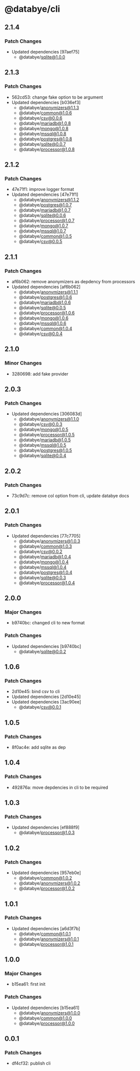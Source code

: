 # @databye/cli

## 2.1.4

### Patch Changes

- Updated dependencies [97aef75]
  - @databye/sqlite@1.0.0

## 2.1.3

### Patch Changes

- 562cd53: change fake option to be argument
- Updated dependencies [b036ef3]
  - @databye/anonymizers@1.1.3
  - @databye/common@1.0.6
  - @databye/csv@0.0.6
  - @databye/mariadb@1.0.8
  - @databye/mongo@1.0.8
  - @databye/mssql@1.0.8
  - @databye/postgres@1.0.8
  - @databye/sqlite@0.0.7
  - @databye/processor@1.0.8

## 2.1.2

### Patch Changes

- 47e71f1: improve logger format
- Updated dependencies [47e71f1]
  - @databye/anonymizers@1.1.2
  - @databye/postgres@1.0.7
  - @databye/mariadb@1.0.7
  - @databye/sqlite@0.0.6
  - @databye/processor@1.0.7
  - @databye/mongo@1.0.7
  - @databye/mssql@1.0.7
  - @databye/common@1.0.5
  - @databye/csv@0.0.5

## 2.1.1

### Patch Changes

- af6b062: remove anonymizers as depdency from processors
- Updated dependencies [af6b062]
  - @databye/anonymizers@1.1.1
  - @databye/postgres@1.0.6
  - @databye/mariadb@1.0.6
  - @databye/sqlite@0.0.5
  - @databye/processor@1.0.6
  - @databye/mongo@1.0.6
  - @databye/mssql@1.0.6
  - @databye/common@1.0.4
  - @databye/csv@0.0.4

## 2.1.0

### Minor Changes

- 3280698: add fake provider

## 2.0.3

### Patch Changes

- Updated dependencies [306083d]
  - @databye/anonymizers@1.1.0
  - @databye/csv@0.0.3
  - @databye/mongo@1.0.5
  - @databye/processor@1.0.5
  - @databye/mariadb@1.0.5
  - @databye/mssql@1.0.5
  - @databye/postgres@1.0.5
  - @databye/sqlite@0.0.4

## 2.0.2

### Patch Changes

- 73c9d7c: remove col option from cli, update databye docs

## 2.0.1

### Patch Changes

- Updated dependencies [77c7705]
  - @databye/anonymizers@1.0.3
  - @databye/common@1.0.3
  - @databye/csv@0.0.2
  - @databye/mariadb@1.0.4
  - @databye/mongo@1.0.4
  - @databye/mssql@1.0.4
  - @databye/postgres@1.0.4
  - @databye/sqlite@0.0.3
  - @databye/processor@1.0.4

## 2.0.0

### Major Changes

- b9740bc: changed cli to new format

### Patch Changes

- Updated dependencies [b9740bc]
  - @databye/sqlite@0.0.2

## 1.0.6

### Patch Changes

- 2d10e45: bind csv to cli
- Updated dependencies [2d10e45]
- Updated dependencies [3ac90ee]
  - @databye/csv@0.0.1

## 1.0.5

### Patch Changes

- 8f0ac4e: add sqlite as dep

## 1.0.4

### Patch Changes

- 492876a: move depdencies in cli to be required

## 1.0.3

### Patch Changes

- Updated dependencies [ef888f9]
  - @databye/processor@1.0.3

## 1.0.2

### Patch Changes

- Updated dependencies [957eb0e]
  - @databye/common@1.0.2
  - @databye/anonymizers@1.0.2
  - @databye/processor@1.0.2

## 1.0.1

### Patch Changes

- Updated dependencies [a6d3f7b]
  - @databye/common@1.0.1
  - @databye/anonymizers@1.0.1
  - @databye/processor@1.0.1

## 1.0.0

### Major Changes

- b15ea61: first init

### Patch Changes

- Updated dependencies [b15ea61]
  - @databye/anonymizers@1.0.0
  - @databye/common@1.0.0
  - @databye/processor@1.0.0

## 0.0.1

### Patch Changes

- df4cf32: publish cli

